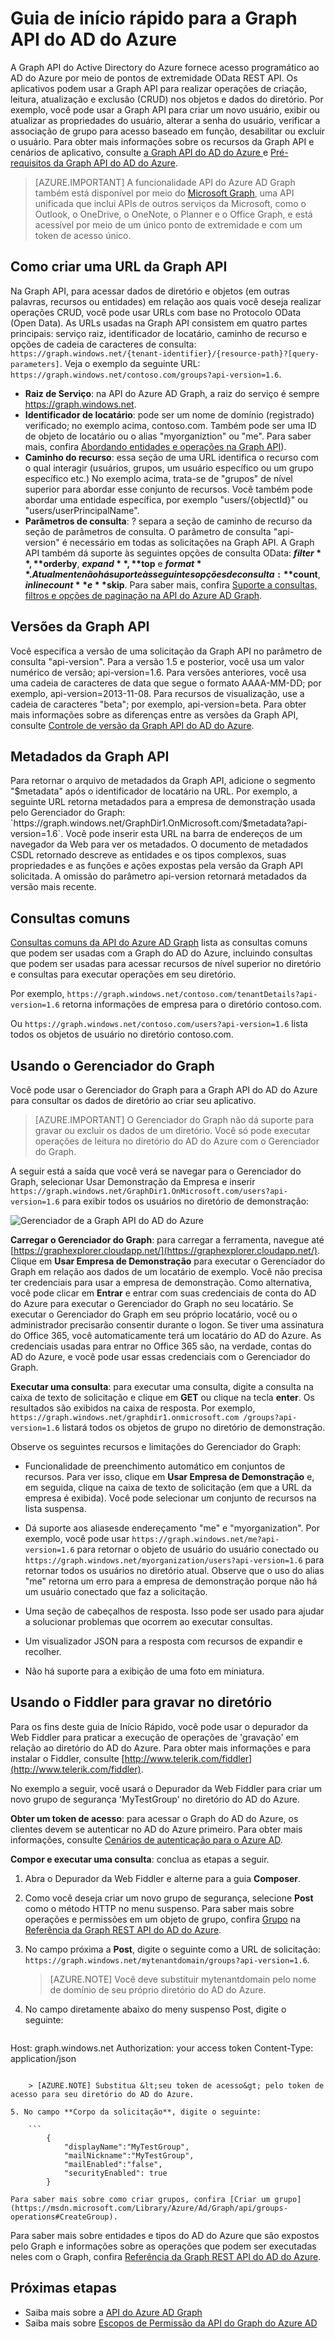 <properties
   pageTitle="Guia de Início Rápido para a Graph API do AD do Azure | Microsoft Azure"
   description="A Graph API do Active Directory do Azure fornece acesso programático ao AD do Azure por meio de pontos de extremidade da API REST OData. Os aplicativos podem usar a Graph API para realizar operações de criação, leitura, atualização e exclusão (CRUD) nos objetos e dados do diretório."
   services="active-directory"
   documentationCenter="n/a"
   authors="JimacoMS"
   manager="msmbaldwin"
   editor=""
   tags=""/>


   <tags
      ms.service="active-directory"
      ms.devlang="na"
      ms.topic="article"
      ms.tgt_pltfrm="na"
      ms.workload="identity"
      ms.date="03/28/2016"
      ms.author="v-jibran@microsoft.com"/>

# Guia de início rápido para a Graph API do AD do Azure

A Graph API do Active Directory do Azure fornece acesso programático ao AD do Azure por meio de pontos de extremidade OData REST API. Os aplicativos podem usar a Graph API para realizar operações de criação, leitura, atualização e exclusão (CRUD) nos objetos e dados do diretório. Por exemplo, você pode usar a Graph API para criar um novo usuário, exibir ou atualizar as propriedades do usuário, alterar a senha do usuário, verificar a associação de grupo para acesso baseado em função, desabilitar ou excluir o usuário. Para obter mais informações sobre os recursos da Graph API e cenários de aplicativo, consulte [a Graph API do AD do Azure ](https://msdn.microsoft.com/Library/Azure/Ad/Graph/api/api-catalog) e [Pré-requisitos da Graph API do AD do Azure](https://msdn.microsoft.com/library/hh974476(Azure.100).aspx).

> [AZURE.IMPORTANT] A funcionalidade API do Azure AD Graph também está disponível por meio do [Microsoft Graph](https://graph.microsoft.io/), uma API unificada que inclui APIs de outros serviços da Microsoft, como o Outlook, o OneDrive, o OneNote, o Planner e o Office Graph, e está acessível por meio de um único ponto de extremidade e com um token de acesso único.

## Como criar uma URL da Graph API

Na Graph API, para acessar dados de diretório e objetos (em outras palavras, recursos ou entidades) em relação aos quais você deseja realizar operações CRUD, você pode usar URLs com base no Protocolo OData (Open Data). As URLs usadas na Graph API consistem em quatro partes principais: serviço raiz, identificador de locatário, caminho de recurso e opções de cadeia de caracteres de consulta: `https://graph.windows.net/{tenant-identifier}/{resource-path}?[query-parameters]`. Veja o exemplo da seguinte URL: `https://graph.windows.net/contoso.com/groups?api-version=1.6`.

- **Raiz de Serviço**: na API do Azure AD Graph, a raiz do serviço é sempre https://graph.windows.net.
- **Identificador de locatário**: pode ser um nome de domínio (registrado) verificado; no exemplo acima, contoso.com. Também pode ser uma ID de objeto de locatário ou o alias "myorganiztion" ou "me". Para saber mais, confira [Abordando entidades e operações na Graph API](https://msdn.microsoft.com/Library/Azure/Ad/Graph/howto/azure-ad-graph-api-operations-overview)).
- **Caminho do recurso**: essa seção de uma URL identifica o recurso com o qual interagir (usuários, grupos, um usuário específico ou um grupo específico etc.) No exemplo acima, trata-se de "grupos" de nível superior para abordar esse conjunto de recursos. Você também pode abordar uma entidade específica, por exemplo "users/{objectId}" ou "users/userPrincipalName".
- **Parâmetros de consulta**: ? separa a seção de caminho de recurso da seção de parâmetros de consulta. O parâmetro de consulta "api-version" é necessário em todas as solicitações na Graph API. A Graph API também dá suporte às seguintes opções de consulta OData: **$filter**, **$orderby**, **$expand**, **$top** e **$format**. Atualmente não há suporte às seguintes opções de consulta: **$count**, **$inlinecount** e **$skip**. Para saber mais, confira [Suporte a consultas, filtros e opções de paginação na API do Azure AD Graph](https://msdn.microsoft.com/Library/Azure/Ad/Graph/howto/azure-ad-graph-api-supported-queries-filters-and-paging-options).

## Versões da Graph API

Você especifica a versão de uma solicitação da Graph API no parâmetro de consulta "api-version". Para a versão 1.5 e posterior, você usa um valor numérico de versão; api-version=1.6. Para versões anteriores, você usa uma cadeia de caracteres de data que segue o formato AAAA-MM-DD; por exemplo, api-version=2013-11-08. Para recursos de visualização, use a cadeia de caracteres "beta"; por exemplo, api-version=beta. Para obter mais informações sobre as diferenças entre as versões da Graph API, consulte [Controle de versão da Graph API do AD do Azure](https://msdn.microsoft.com/Library/Azure/Ad/Graph/howto/azure-ad-graph-api-versioning).

## Metadados da Graph API

Para retornar o arquivo de metadados da Graph API, adicione o segmento "$metadata" após o identificador de locatário na URL. Por exemplo, a seguinte URL retorna metadados para a empresa de demonstração usada pelo Gerenciador do Graph: `https://graph.windows.net/GraphDir1.OnMicrosoft.com/$metadata?api-version=1.6`. Você pode inserir esta URL na barra de endereços de um navegador da Web para ver os metadados. O documento de metadados CSDL retornado descreve as entidades e os tipos complexos, suas propriedades e as funções e ações expostas pela versão da Graph API solicitada. A omissão do parâmetro api-version retornará metadados da versão mais recente.

## Consultas comuns

[Consultas comuns da API do Azure AD Graph](https://msdn.microsoft.com/Library/Azure/Ad/Graph/howto/azure-ad-graph-api-supported-queries-filters-and-paging-options#CommonQueries) lista as consultas comuns que podem ser usadas com a Graph do AD do Azure, incluindo consultas que podem ser usadas para acessar recursos de nível superior no diretório e consultas para executar operações em seu diretório.

Por exemplo, `https://graph.windows.net/contoso.com/tenantDetails?api-version=1.6` retorna informações de empresa para o diretório contoso.com.

Ou `https://graph.windows.net/contoso.com/users?api-version=1.6` lista todos os objetos de usuário no diretório contoso.com.

## Usando o Gerenciador do Graph

Você pode usar o Gerenciador do Graph para a Graph API do AD do Azure para consultar os dados de diretório ao criar seu aplicativo.

> [AZURE.IMPORTANT] O Gerenciador do Graph não dá suporte para gravar ou excluir os dados de um diretório. Você só pode executar operações de leitura no diretório do AD do Azure com o Gerenciador do Graph.

A seguir está a saída que você verá se navegar para o Gerenciador do Graph, selecionar Usar Demonstração da Empresa e inserir `https://graph.windows.net/GraphDir1.OnMicrosoft.com/users?api-version=1.6` para exibir todos os usuários no diretório de demonstração:

![Gerenciador de a Graph API do AD do Azure](./media/active-directory-graph-api-quickstart/graph_explorer.png)

**Carregar o Gerenciador do Graph**: para carregar a ferramenta, navegue até [https://graphexplorer.cloudapp.net/](https://graphexplorer.cloudapp.net/). Clique em **Usar Empresa de Demonstração** para executar o Gerenciador do Graph em relação aos dados de um locatário de exemplo. Você não precisa ter credenciais para usar a empresa de demonstração. Como alternativa, você pode clicar em **Entrar** e entrar com suas credenciais de conta do AD do Azure para executar o Gerenciador do Graph no seu locatário. Se executar o Gerenciador do Graph em seu próprio locatário, você ou o administrador precisarão consentir durante o logon. Se tiver uma assinatura do Office 365, você automaticamente terá um locatário do AD do Azure. As credenciais usadas para entrar no Office 365 são, na verdade, contas do AD do Azure, e você pode usar essas credenciais com o Gerenciador do Graph.

**Executar uma consulta**: para executar uma consulta, digite a consulta na caixa de texto de solicitação e clique em **GET** ou clique na tecla **enter**. Os resultados são exibidos na caixa de resposta. Por exemplo, `https://graph.windows.net/graphdir1.onmicrosoft.com /groups?api-version=1.6` listará todos os objetos de grupo no diretório de demonstração.

Observe os seguintes recursos e limitações do Gerenciador do Graph:
- Funcionalidade de preenchimento automático em conjuntos de recursos. Para ver isso, clique em **Usar Empresa de Demonstração** e, em seguida, clique na caixa de texto de solicitação (em que a URL da empresa é exibida). Você pode selecionar um conjunto de recursos na lista suspensa.

- Dá suporte aos aliasesde endereçamento "me" e "myorganization". Por exemplo, você pode usar `https://graph.windows.net/me?api-version=1.6` para retornar o objeto de usuário do usuário conectado ou `https://graph.windows.net/myorganization/users?api-version=1.6` para retornar todos os usuários no diretório atual. Observe que o uso do alias "me" retorna um erro para a empresa de demonstração porque não há um usuário conectado que faz a solicitação.

- Uma seção de cabeçalhos de resposta. Isso pode ser usado para ajudar a solucionar problemas que ocorrem ao executar consultas.

- Um visualizador JSON para a resposta com recursos de expandir e recolher.

- Não há suporte para a exibição de uma foto em miniatura.

## Usando o Fiddler para gravar no diretório

Para os fins deste guia de Início Rápido, você pode usar o depurador da Web Fiddler para praticar a execução de operações de 'gravação' em relação ao diretório do AD do Azure. Para obter mais informações e para instalar o Fiddler, consulte [http://www.telerik.com/fiddler](http://www.telerik.com/fiddler).

No exemplo a seguir, você usará o Depurador da Web Fiddler para criar um novo grupo de segurança 'MyTestGroup' no diretório do AD do Azure.

**Obter um token de acesso**: para acessar o Graph do AD do Azure, os clientes devem se autenticar no AD do Azure primeiro. Para obter mais informações, consulte [Cenários de autenticação para o Azure AD](active-directory-authentication-scenarios.md).

**Compor e executar uma consulta**: conclua as etapas a seguir.

1. Abra o Depurador da Web Fiddler e alterne para a guia **Composer**.
2. Como você deseja criar um novo grupo de segurança, selecione **Post** como o método HTTP no menu suspenso. Para saber mais sobre operações e permissões em um objeto de grupo, confira [Grupo](https://msdn.microsoft.com/Library/Azure/Ad/Graph/api/entity-and-complex-type-reference#GroupEntity) na [Referência da Graph REST API do AD do Azure](https://msdn.microsoft.com/Library/Azure/Ad/Graph/api/api-catalog).
3. No campo próxima a **Post**, digite o seguinte como a URL de solicitação: `https://graph.windows.net/mytenantdomain/groups?api-version=1.6`.

    > [AZURE.NOTE] Você deve substituir mytenantdomain pelo nome de domínio de seu próprio diretório do AD do Azure.

4. No campo diretamente abaixo do meny suspenso Post, digite o seguinte:

    ```
Host: graph.windows.net
Authorization: your access token
Content-Type: application/json
```

    > [AZURE.NOTE] Substitua &lt;seu token de acesso&gt; pelo token de acesso para seu diretório do AD do Azure.

5. No campo **Corpo da solicitação**, digite o seguinte:

    ```
        {
            "displayName":"MyTestGroup",
            "mailNickname":"MyTestGroup",
            "mailEnabled":"false",
            "securityEnabled": true
        }
```

    Para saber mais sobre como criar grupos, confira [Criar um grupo](https://msdn.microsoft.com/Library/Azure/Ad/Graph/api/groups-operations#CreateGroup).

Para saber mais sobre entidades e tipos do AD do Azure que são expostos pelo Graph e informações sobre as operações que podem ser executadas neles com o Graph, confira [Referência da Graph REST API do AD do Azure](https://msdn.microsoft.com/Library/Azure/Ad/Graph/api/api-catalog).

## Próximas etapas

- Saiba mais sobre a [API do Azure AD Graph](https://msdn.microsoft.com/Library/Azure/Ad/Graph/api/api-catalog)
- Saiba mais sobre [Escopos de Permissão da API do Graph do Azure AD](https://msdn.microsoft.com/Library/Azure/Ad/Graph/howto/azure-ad-graph-api-permission-scopes)

<!---HONumber=AcomDC_0330_2016-->